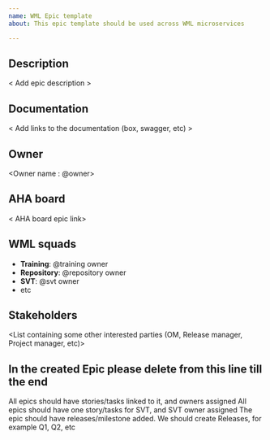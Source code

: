 ```yaml
---
name: WML Epic template
about: This epic template should be used across WML microservices

---
```


## Description

< Add epic description >

## Documentation
< Add links to the documentation (box, swagger, etc) >

## Owner
<Owner name : @owner>

## AHA board

< AHA board epic link>

## WML squads
<Add squads involved in the epic and the owner for the feature  on each squad>

- **Training**: @training owner
- **Repository**: @repository owner
- **SVT**: @svt owner
- etc

## Stakeholders
<List containing some other interested parties (OM, Release manager, Project manager, etc)>

## **In the created Epic please delete from this line till the end**
All epics should have stories/tasks linked to it, and owners assigned 
All epics should have one story/tasks for SVT, and SVT owner assigned
The epic should have releases/milestone added. We should create Releases, for example Q1, Q2, etc
